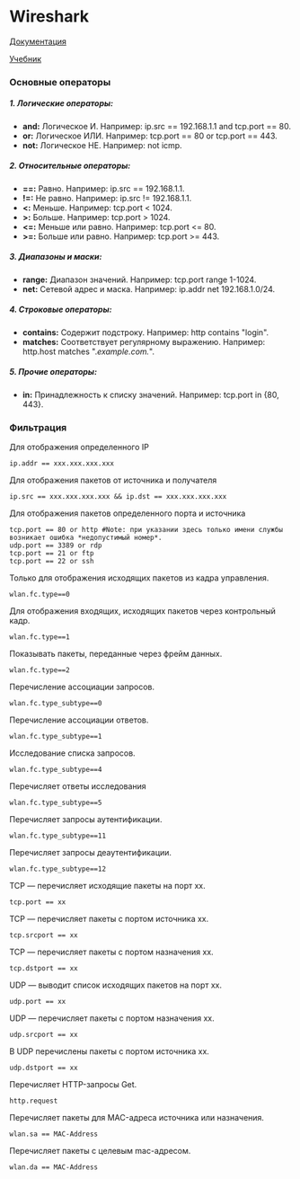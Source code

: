# Wireshark

[Документация](https://www.wireshark.org/docs/wsug_html_chunked/ChWorkBuildDisplayFilterSection.html "САЙТ")

[Учебник](https://wireshark.wiki/wiki/ "САЙТ")


### Основные операторы

##### 1. Логические операторы:
* **and:** Логическое И. Например: ip.src == 192.168.1.1 and tcp.port == 80.
* **or:** Логическое ИЛИ. Например: tcp.port == 80 or tcp.port == 443.
* **not:** Логическое НЕ. Например: not icmp.

##### 2. Относительные операторы:
* **==:** Равно. Например: ip.src == 192.168.1.1.
* **!=:** Не равно. Например: ip.src != 192.168.1.1.
* **<:** Меньше. Например: tcp.port < 1024.
* **>:** Больше. Например: tcp.port > 1024.
* **<=:** Меньше или равно. Например: tcp.port <= 80.
* **>=:** Больше или равно. Например: tcp.port >= 443.

##### 3. Диапазоны и маски:
* **range:** Диапазон значений. Например: tcp.port range 1-1024.
* **net:** Сетевой адрес и маска. Например: ip.addr net 192.168.1.0/24.

##### 4. Строковые операторы:
* **contains:** Содержит подстроку. Например: http contains "login".
* **matches:** Соответствует регулярному выражению. Например: http.host matches ".*example\.com.*".

##### 5. Прочие операторы:
* **in:** Принадлежность к списку значений. Например: tcp.port in {80, 443}.


### Фильтрация

Для отображения определенного IP
```
ip.addr == xxx.xxx.xxx.xxx
```

Для отображения пакетов от источника и получателя
```
ip.src == xxx.xxx.xxx.xxx && ip.dst == xxx.xxx.xxx.xxx
```

Для отображения пакетов определенного порта и источника
```
tcp.port == 80 or http #Note: при указании здесь только имени службы возникает ошибка *недопустимый номер*.
udp.port == 3389 or rdp
tcp.port == 21 or ftp
tcp.port == 22 or ssh
```

Только для отображения исходящих пакетов из кадра управления.
```
wlan.fc.type==0
```

Для отображения входящих, исходящих пакетов через контрольный кадр.
```
wlan.fc.type==1
```

Показывать пакеты, переданные через фрейм данных.
```
wlan.fc.type==2
```

Перечисление ассоциации запросов.
```
wlan.fc.type_subtype==0
```

Перечисление ассоциации ответов.
```
wlan.fc.type_subtype==1
```

Исследование списка запросов.
```
wlan.fc.type_subtype==4
```

Перечисляет ответы исследования
```
wlan.fc.type_subtype==5
```

Перечисляет запросы аутентификации.
```
wlan.fc.type_subtype==11
```

Перечисляет запросы деаутентификации.
```
wlan.fc.type_subtype==12
```

TCP — перечисляет исходящие пакеты на порт xx.
```
tcp.port == xx
```

TCP — перечисляет пакеты с портом источника xx.
```
tcp.srcport == xx
```

TCP — перечисляет пакеты с портом назначения xx.
```
tcp.dstport == xx
```

UDP — выводит список исходящих пакетов на порт xx.
```
udp.port == xx
```

UDP — перечисляет пакеты с портом назначения xx.
```
udp.srcport == xx
```

В UDP перечислены пакеты с портом источника xx.
```
udp.dstport == xx
```

Перечисляет HTTP-запросы Get.
```
http.request
```

Перечисляет пакеты для MAC-адреса источника или назначения.
```
wlan.sa == MAC-Address
```

Перечисляет пакеты с целевым mac-адресом.
```
wlan.da == MAC-Address
```
